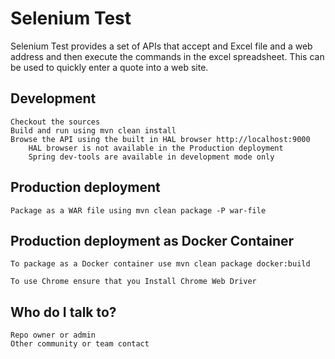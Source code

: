 Selenium Test
==============

Selenium Test provides a set of APIs that accept and Excel file and a web address and then execute the commands in the excel spreadsheet. This can be used to quickly enter a quote into a web site.


Development
--------------

    Checkout the sources
    Build and run using mvn clean install
    Browse the API using the built in HAL browser http://localhost:9000
        HAL browser is not available in the Production deployment
        Spring dev-tools are available in development mode only

Production deployment
--------------

    Package as a WAR file using mvn clean package -P war-file

Production deployment as Docker Container
--------------

    To package as a Docker container use mvn clean package docker:build

    To use Chrome ensure that you Install Chrome Web Driver

Who do I talk to?
--------------

    Repo owner or admin
    Other community or team contact